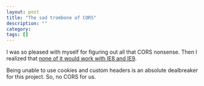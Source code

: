 ```yaml
---
layout: post
title: "The sad trombone of CORS"
description: ""
category: 
tags: []
---
```

I was so pleased with myself for figuring out all that CORS nonsense.
Then I realized that [none of it would work with IE8 and IE9](http://blogs.msdn.com/b/ieinternals/archive/2010/05/13/xdomainrequest-restrictions-limitations-and-workarounds.aspx).

Being unable to use cookies and custom headers is an absolute
dealbreaker for this project. So, no CORS for us.
